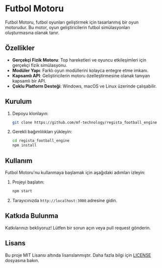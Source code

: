 # Futbol Motoru

Futbol Motoru, futbol oyunları geliştirmek için tasarlanmış bir oyun motorudur. Bu motor, oyun geliştiricilerin futbol simülasyonları oluşturmasına olanak tanır.

## Özellikler

- **Gerçekçi Fizik Motoru**: Top hareketleri ve oyuncu etkileşimleri için gerçekçi fizik simülasyonu.
- **Modüler Yapı**: Farklı oyun modüllerini kolayca entegre etme imkanı.
- **Kapsamlı API**: Geliştiricilerin motoru özelleştirmesine olanak tanıyan kapsamlı bir API.
- **Çoklu Platform Desteği**: Windows, macOS ve Linux üzerinde çalışabilir.

## Kurulum

1. Depoyu klonlayın:
   ```bash
   git clone https://github.com/mf-technology/regista_football_engine
   ```
2. Gerekli bağımlılıkları yükleyin:
   ```bash
   cd regista_football_engine
   npm install
   ```

## Kullanım

Futbol Motoru'nu kullanmaya başlamak için aşağıdaki adımları izleyin:

1. Projeyi başlatın:
   ```bash
   npm start
   ```
2. Tarayıcınızda `http://localhost:3000` adresine gidin.

## Katkıda Bulunma

Katkılarınızı bekliyoruz! Lütfen bir sorun açın veya pull request gönderin.

## Lisans

Bu proje MIT Lisansı altında lisanslanmıştır. Daha fazla bilgi için [LICENSE](LICENSE) dosyasına bakın.

